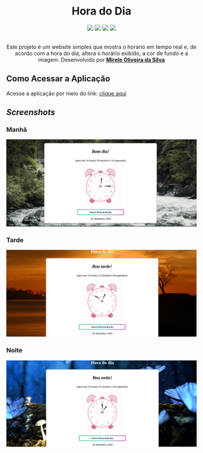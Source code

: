 <div align="center">
  <h1>Hora do Dia</h1>
    <img src="http://img.shields.io/static/v1?label=JavaScript&message=ESC6&color=yellow&style=for-the-badge&logo=JavaScript"/>
    <img src="http://img.shields.io/static/v1?label=CSS3&message=3&color=yellow&style=for-the-badge&logo=CSS3"/>
    <img src="http://img.shields.io/static/v1?label=HTML5&message=5&color=yellow&style=for-the-badge&logo=HTML5"/>
    <img src="http://img.shields.io/static/v1?label=LICENSE-MIT&message=License&color=yellow&style=for-the-badge&logo=LICENSE-MIT"/> 
    <br>
    <br>
<p>Este projeto é um website simples que mostra o horário em tempo real e, de acordo com a hora do dia, altera o horário exibido, a cor de fundo e a imagem. Desenvolvido por <a target="_blank" rel="external" href="https://github.com/MegMinnie/"><strong>Mirele Oliveira da Silva</strong></a>
 </p></p>
 </div>

<div align="left">
  
  ## Como Acessar a Aplicação
<p>Acesse a aplicação por meio do link: <a href="https://megminnie.github.io/Hora-do-Dia/
"_blank">clique aqui</a></p>

## *Screenshots*

### Manhã
![Bom dia! ](imagens/manha.png)

### Tarde
![Boa tarde! ](imagens/tarde.png)

### Noite
![Boa noite! ](imagens/noite.png)
</div>
